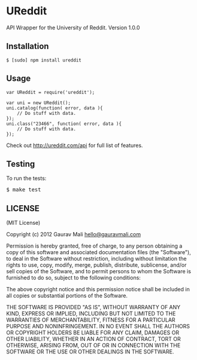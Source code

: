 #  UReddit

API Wrapper for the University of Reddit. Version 1.0.0

## Installation
    $ [sudo] npm install ureddit

## Usage
    var UReddit = require('ureddit');

    var uni = new UReddit();
    uni.catalog(function( error, data ){
        // Do stuff with data.
    });
    uni.class("23466", function( error, data ){
        // Do stuff with data.
    });

Check out http://ureddit.com/api for full list of features.

## Testing
To run the tests:
<pre>$ make test </pre>

## LICENSE
(MIT License)

Copyright (c) 2012 Gaurav Mali <hello@gauravmali.com>

Permission is hereby granted, free of charge, to any person obtaining a copy of this software and associated documentation files (the "Software"), to deal in the Software without restriction, including without limitation the rights to use, copy, modify, merge, publish, distribute, sublicense, and/or sell copies of the Software, and to permit persons to whom the Software is furnished to do so, subject to the following conditions:

The above copyright notice and this permission notice shall be included in all copies or substantial portions of the Software.

THE SOFTWARE IS PROVIDED "AS IS", WITHOUT WARRANTY OF ANY KIND, EXPRESS OR IMPLIED, INCLUDING BUT NOT LIMITED TO THE WARRANTIES OF MERCHANTABILITY, FITNESS FOR A PARTICULAR PURPOSE AND NONINFRINGEMENT. IN NO EVENT SHALL THE AUTHORS OR COPYRIGHT HOLDERS BE LIABLE FOR ANY CLAIM, DAMAGES OR OTHER LIABILITY, WHETHER IN AN ACTION OF CONTRACT, TORT OR OTHERWISE, ARISING FROM, OUT OF OR IN CONNECTION WITH THE SOFTWARE OR THE USE OR OTHER DEALINGS IN THE SOFTWARE.